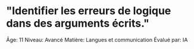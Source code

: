 # "Identifier les erreurs de logique dans des arguments écrits."

Âge: 11
Niveau: Avancé
Matière: Langues et communication
Évalué par: IA